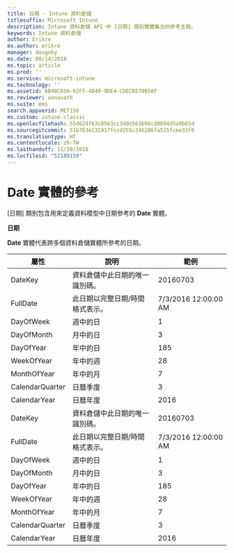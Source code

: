 ```yaml
---
title: 日期 - Intune 資料倉儲
titlesuffix: Microsoft Intune
description: Intune 資料倉儲 API 中 [日期] 類別實體集合的參考主題。
keywords: Intune 資料倉儲
author: Erikre
ms.author: erikre
manager: dougeby
ms.date: 09/14/2018
ms.topic: article
ms.prod: ''
ms.service: microsoft-intune
ms.technology: ''
ms.assetid: 6B4BC650-62F7-4049-9DE4-CDECB579B58F
ms.reviewer: aanavath
ms.suite: ems
search.appverid: MET150
ms.custom: intune-classic
ms.openlocfilehash: 55d624f63c8563cc3dde561b98cd0894d5a9b65d
ms.sourcegitcommit: 51b763e131917fccd255c346286fa515fcee33f0
ms.translationtype: HT
ms.contentlocale: zh-TW
ms.lasthandoff: 11/20/2018
ms.locfileid: "52189150"
---
```

# <a name="reference-for-date-entity"></a>Date 實體的參考

[日期] 類別包含用來定義資料模型中日期參考的 **Date** 實體。

**日期**

**Date** 實體代表跨多個資料倉儲實體所參考的日期。


|    屬性     |                      說明                       |       範例        |
|-----------------|--------------------------------------------------------|----------------------|
|     DateKey     | 資料倉儲中此日期的唯一識別碼。 |       20160703       |
|    FullDate     |    此日期以完整日期/時間格式表示。     | 7/3/2016 12:00:00 AM |
|    DayOfWeek    |                      週中的日                       |          1           |
|   DayOfMonth    |                      月中的日                      |          3           |
|    DayOfYear    |                      年中的日                       |         185          |
|   WeekOfYear    |                      年中的週                      |          28          |
|   MonthOfYear   |                   年中的月                    |          7           |
| CalendarQuarter |                    日曆季度                    |          3           |
|  CalendarYear   |                     日曆年度                      |         2016         |
|     DateKey     | 資料倉儲中此日期的唯一識別碼。 |       20160703       |
|    FullDate     |    此日期以完整日期/時間格式表示。     | 7/3/2016 12:00:00 AM |
|    DayOfWeek    |                      週中的日                       |          1           |
|   DayOfMonth    |                      月中的日                      |          3           |
|    DayOfYear    |                      年中的日                       |         185          |
|   WeekOfYear    |                      年中的週                      |          28          |
|   MonthOfYear   |                   年中的月                    |          7           |
| CalendarQuarter |                    日曆季度                    |          3           |
|  CalendarYear   |                     日曆年度                      |         2016         |

